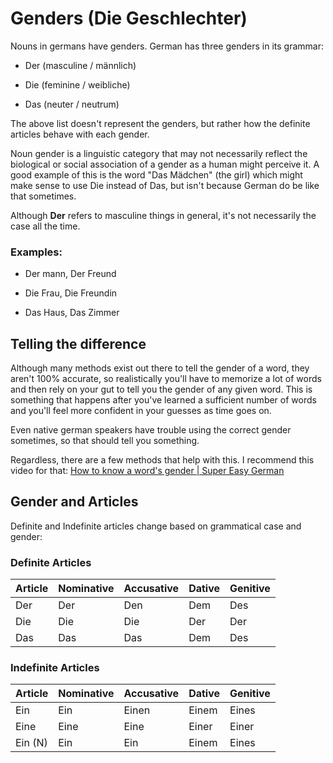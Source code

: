 # Genders (Die Geschlechter)

Nouns in germans have genders. German has three genders in its grammar:

- Der (masculine / männlich)

- Die (feminine / weibliche)

- Das (neuter / neutrum)

The above list doesn't represent the genders, but rather how the definite articles
behave with each gender.

Noun gender is a linguistic category that may not necessarily reflect the biological
or social association of a gender as a human might perceive it. A good example of this
is the word "Das Mädchen" (the girl) which might make sense to use Die instead of
Das, but isn't because German do be like that sometimes.

Although **Der** refers to masculine things in general, it's not necessarily the case
all the time.

### Examples:

- Der mann, Der Freund

- Die Frau, Die Freundin

- Das Haus, Das Zimmer

## Telling the difference

Although many methods exist out there to tell the gender of a word, they aren't
100% accurate, so realistically you'll have to memorize a lot of words and then
rely on your gut to tell you the gender of any given word. This is something
that happens after you've learned a sufficient number of words and you'll feel
more confident in your guesses as time goes on.

Even native german speakers have trouble using the correct gender sometimes, so
that should tell you something.

Regardless, there are a few methods that help with this. I recommend this video for that:
[How to know a word's gender | Super Easy German](https://www.youtube.com/watch?v=cyRDSqopIyA)

## Gender and Articles

Definite and Indefinite articles change based on grammatical case and gender:

### Definite Articles

| Article | Nominative | Accusative | Dative | Genitive |
| ------- | ---------- | ---------- | ------ | -------- |
| Der     | Der        | Den        | Dem    | Des      |
| Die     | Die        | Die        | Der    | Der      |
| Das     | Das        | Das        | Dem    | Des      |

### Indefinite Articles

| Article | Nominative | Accusative | Dative | Genitive |
| ------- | ---------- | ---------- | ------ | -------- |
| Ein     | Ein        | Einen      | Einem  | Eines    |
| Eine    | Eine       | Eine       | Einer  | Einer    |
| Ein (N) | Ein        | Ein        | Einem  | Eines    |
